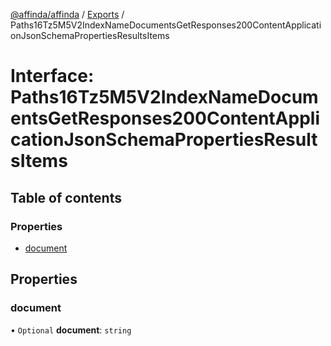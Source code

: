 [@affinda/affinda](../README.md) / [Exports](../modules.md) / Paths16Tz5M5V2IndexNameDocumentsGetResponses200ContentApplicationJsonSchemaPropertiesResultsItems

# Interface: Paths16Tz5M5V2IndexNameDocumentsGetResponses200ContentApplicationJsonSchemaPropertiesResultsItems

## Table of contents

### Properties

- [document](Paths16Tz5M5V2IndexNameDocumentsGetResponses200ContentApplicationJsonSchemaPropertiesResultsItems.md#document)

## Properties

### document

• `Optional` **document**: `string`
